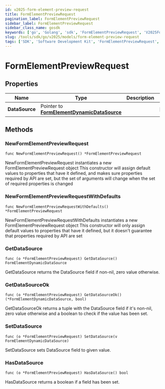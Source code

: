 ```yaml
---
id: v2025-form-element-preview-request
title: FormElementPreviewRequest
pagination_label: FormElementPreviewRequest
sidebar_label: FormElementPreviewRequest
sidebar_class_name: gosdk
keywords: ['go', 'Golang', 'sdk', 'FormElementPreviewRequest', 'V2025FormElementPreviewRequest'] 
slug: /tools/sdk/go/v2025/models/form-element-preview-request
tags: ['SDK', 'Software Development Kit', 'FormElementPreviewRequest', 'V2025FormElementPreviewRequest']
---
```


# FormElementPreviewRequest

## Properties

Name | Type | Description | Notes
------------ | ------------- | ------------- | -------------
**DataSource** | Pointer to [**FormElementDynamicDataSource**](form-element-dynamic-data-source) |  | [optional] 

## Methods

### NewFormElementPreviewRequest

`func NewFormElementPreviewRequest() *FormElementPreviewRequest`

NewFormElementPreviewRequest instantiates a new FormElementPreviewRequest object
This constructor will assign default values to properties that have it defined,
and makes sure properties required by API are set, but the set of arguments
will change when the set of required properties is changed

### NewFormElementPreviewRequestWithDefaults

`func NewFormElementPreviewRequestWithDefaults() *FormElementPreviewRequest`

NewFormElementPreviewRequestWithDefaults instantiates a new FormElementPreviewRequest object
This constructor will only assign default values to properties that have it defined,
but it doesn't guarantee that properties required by API are set

### GetDataSource

`func (o *FormElementPreviewRequest) GetDataSource() FormElementDynamicDataSource`

GetDataSource returns the DataSource field if non-nil, zero value otherwise.

### GetDataSourceOk

`func (o *FormElementPreviewRequest) GetDataSourceOk() (*FormElementDynamicDataSource, bool)`

GetDataSourceOk returns a tuple with the DataSource field if it's non-nil, zero value otherwise
and a boolean to check if the value has been set.

### SetDataSource

`func (o *FormElementPreviewRequest) SetDataSource(v FormElementDynamicDataSource)`

SetDataSource sets DataSource field to given value.

### HasDataSource

`func (o *FormElementPreviewRequest) HasDataSource() bool`

HasDataSource returns a boolean if a field has been set.


